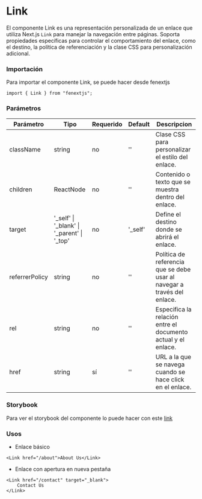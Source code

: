# Link

El componente Link es una representación personalizada de un enlace que utiliza Next.js `Link` para manejar la navegación entre páginas. Soporta propiedades específicas para controlar el comportamiento del enlace, como el destino, la política de referenciación y la clase CSS para personalización adicional.

### Importación

Para importar el componente Link, se puede hacer desde fenextjs

```tsx copy
import { Link } from "fenextjs";
```

### Parámetros

| Parámetro      | Tipo                                           | Requerido | Default  | Descripcion                                                             |
| -------------- | ---------------------------------------------- | --------- | -------- | ----------------------------------------------------------------------- |
| className      | string                                         | no        | ''       | Clase CSS para personalizar el estilo del enlace.                       |
| children       | ReactNode                                      | no        | ''       | Contenido o texto que se muestra dentro del enlace.                     |
| target         | '\_self' \| '\_blank' \| '\_parent' \| '\_top' | no        | '\_self' | Define el destino donde se abrirá el enlace.                            |
| referrerPolicy | string                                         | no        | ''       | Política de referencia que se debe usar al navegar a través del enlace. |
| rel            | string                                         | no        | ''       | Especifica la relación entre el documento actual y el enlace.           |
| href           | string                                         | sí        | ''       | URL a la que se navega cuando se hace click en el enlace.               |

### Storybook

Para ver el storybook del componente lo puede hacer con este [link](https://fenextjs-component-storybook.vercel.app/?path=/story/component-link--index)

### Usos

-   Enlace básico

```tsx copy
<Link href="/about">About Us</Link>
```

-   Enlace con apertura en nueva pestaña

```tsx copy
<Link href="/contact" target="_blank">
    Contact Us
</Link>
```
